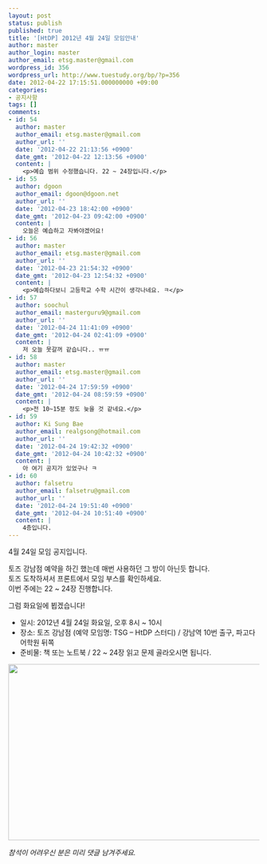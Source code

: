```yaml
---
layout: post
status: publish
published: true
title: '[HtDP] 2012년 4월 24일 모임안내'
author: master
author_login: master
author_email: etsg.master@gmail.com
wordpress_id: 356
wordpress_url: http://www.tuestudy.org/bp/?p=356
date: 2012-04-22 17:15:51.000000000 +09:00
categories:
- 공지사항
tags: []
comments:
- id: 54
  author: master
  author_email: etsg.master@gmail.com
  author_url: ''
  date: '2012-04-22 21:13:56 +0900'
  date_gmt: '2012-04-22 12:13:56 +0900'
  content: |
    <p>예습 범위 수정했습니다. 22 ~ 24장입니다.</p>
- id: 55
  author: dgoon
  author_email: dgoon@dgoon.net
  author_url: ''
  date: '2012-04-23 18:42:00 +0900'
  date_gmt: '2012-04-23 09:42:00 +0900'
  content: |
    오늘은 예습하고 자봐야겠어요!
- id: 56
  author: master
  author_email: etsg.master@gmail.com
  author_url: ''
  date: '2012-04-23 21:54:32 +0900'
  date_gmt: '2012-04-23 12:54:32 +0900'
  content: |
    <p>예습하다보니 고등학교 수학 시간이 생각나네요. ㅋ</p>
- id: 57
  author: soochul
  author_email: masterguru9@gmail.com
  author_url: ''
  date: '2012-04-24 11:41:09 +0900'
  date_gmt: '2012-04-24 02:41:09 +0900'
  content: |
    저 오늘 못갈꺼 같습니다.. ㅠㅠ
- id: 58
  author: master
  author_email: etsg.master@gmail.com
  author_url: ''
  date: '2012-04-24 17:59:59 +0900'
  date_gmt: '2012-04-24 08:59:59 +0900'
  content: |
    <p>전 10~15분 정도 늦을 것 같네요.</p>
- id: 59
  author: Ki Sung Bae
  author_email: realgsong@hotmail.com
  author_url: ''
  date: '2012-04-24 19:42:32 +0900'
  date_gmt: '2012-04-24 10:42:32 +0900'
  content: |
    아 여기 공지가 있었구나 ㅋ
- id: 60
  author: falsetru
  author_email: falsetru@gmail.com
  author_url: ''
  date: '2012-04-24 19:51:40 +0900'
  date_gmt: '2012-04-24 10:51:40 +0900'
  content: |
    4층입니다.
---
```

<p>4월 24일 모임 공지입니다.</p>

<p>토즈 강남점 예약을 하긴 했는데 매번 사용하던 그 방이 아닌듯 합니다.<br />
토즈 도착하셔서 프론트에서 모임 부스를 확인하세요.<br />
이번 주에는 22 ~ 24장 진행합니다.</p>

<p>그럼 화요일에 뵙겠습니다!</p>

<ul>
<li>일시: 2012년 4월 24일 화요일, 오후 8시 ~ 10시</li>
<li>장소: 토즈 강남점 (예약 모임명: TSG – HtDP 스터디) / 강남역 10번 출구, 파고다 어학원 뒤쪽</li>
<li>준비물: 책 또는 노트북 / 22 ~ 24장 읽고 문제 골라오시면 됩니다.</li>
</ul>

<p><a href="http://www.tuestudy.org/bp/wp-content/uploads/2012/02/toz_kangnam.png"><img src="http://www.tuestudy.org/bp/wp-content/uploads/2012/02/toz_kangnam.png" alt="" title="토즈 강남점" width="715" height="353" class="alignnone size-full wp-image-79" /></a></p>

<p><em>참석이 어려우신 분은 미리 댓글 남겨주세요.</em></p>
